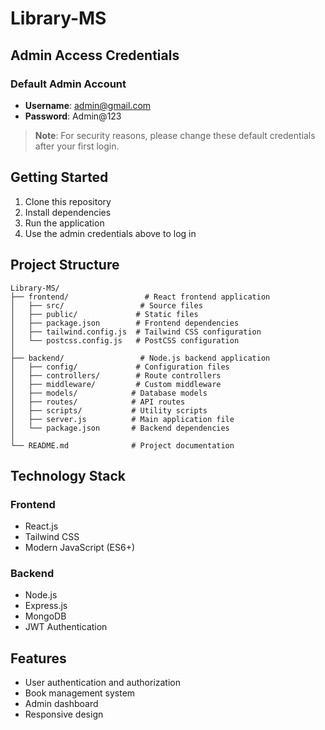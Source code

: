 # Library-MS

## Admin Access Credentials

### Default Admin Account
- **Username**: admin@gmail.com
- **Password**: Admin@123

> **Note**: For security reasons, please change these default credentials after your first login.

## Getting Started

1. Clone this repository
2. Install dependencies
3. Run the application
4. Use the admin credentials above to log in

## Project Structure

```
Library-MS/
├── frontend/                 # React frontend application
│   ├── src/                 # Source files
│   ├── public/             # Static files
│   ├── package.json        # Frontend dependencies
│   ├── tailwind.config.js  # Tailwind CSS configuration
│   └── postcss.config.js   # PostCSS configuration
│
├── backend/                 # Node.js backend application
│   ├── config/             # Configuration files
│   ├── controllers/        # Route controllers
│   ├── middleware/         # Custom middleware
│   ├── models/            # Database models
│   ├── routes/            # API routes
│   ├── scripts/           # Utility scripts
│   ├── server.js          # Main application file
│   └── package.json       # Backend dependencies
│
└── README.md              # Project documentation
```

## Technology Stack

### Frontend
- React.js
- Tailwind CSS
- Modern JavaScript (ES6+)

### Backend
- Node.js
- Express.js
- MongoDB
- JWT Authentication

## Features
- User authentication and authorization
- Book management system
- Admin dashboard
- Responsive design

